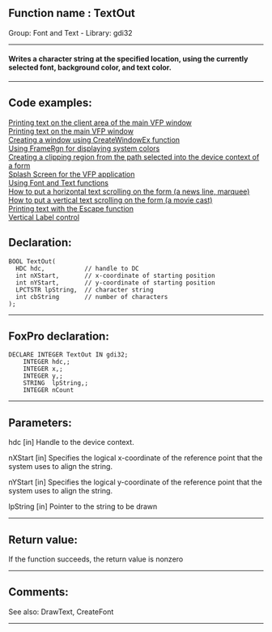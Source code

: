 
## Function name : TextOut
Group: Font and Text - Library: gdi32    
***  


#### Writes a character string at the specified location, using the currently selected font, background color, and text color.

***  


## Code examples:
[Printing text on the client area of the main VFP window](../../samples/sample_034.md)  
[Printing text on the main VFP window](../../samples/sample_035.md)  
[Creating a window using CreateWindowEx function](../../samples/sample_050.md)  
[Using FrameRgn for displaying system colors](../../samples/sample_125.md)  
[Creating a clipping region from the path selected into the device context of a form](../../samples/sample_144.md)  
[Splash Screen for the VFP application](../../samples/sample_294.md)  
[Using Font and Text functions](../../samples/sample_304.md)  
[How to put a horizontal text scrolling on the form (a news line, marquee)](../../samples/sample_352.md)  
[How to put a vertical text scrolling on the form (a movie cast)](../../samples/sample_354.md)  
[Printing text with the Escape function](../../samples/sample_357.md)  
[Vertical Label control](../../samples/sample_398.md)  

## Declaration:
```foxpro  
BOOL TextOut(
  HDC hdc,           // handle to DC
  int nXStart,       // x-coordinate of starting position
  int nYStart,       // y-coordinate of starting position
  LPCTSTR lpString,  // character string
  int cbString       // number of characters
);  
```  
***  


## FoxPro declaration:
```foxpro  
DECLARE INTEGER TextOut IN gdi32;
    INTEGER hdc,;
    INTEGER x,;
    INTEGER y,;
    STRING  lpString,;
    INTEGER nCount  
```  
***  


## Parameters:
hdc 
[in] Handle to the device context. 

nXStart 
[in] Specifies the logical x-coordinate of the reference point that the system uses to align the string. 

nYStart 
[in] Specifies the logical y-coordinate of the reference point that the system uses to align the string. 

lpString 
[in] Pointer to the string to be drawn  
***  


## Return value:
If the function succeeds, the return value is nonzero  
***  


## Comments:
See also: DrawText, CreateFont   
  
***  

